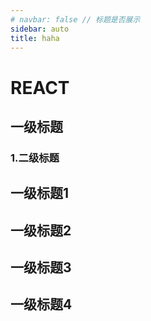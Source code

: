 ```yaml
---
# navbar: false // 标题是否展示
sidebar: auto
title: haha
---
```

# REACT

## 一级标题
### 1.二级标题
## 一级标题1
## 一级标题2
## 一级标题3
## 一级标题4